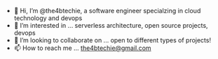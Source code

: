 - 👋 Hi, I’m @the4btechie, a software engineer specialzing in cloud technology and devops
- 👀 I’m interested in ... serverless architecture, open source projects, devops
- 💞️ I’m looking to collaborate on ... open to different types of projects!
- 📫 How to reach me ... the4btechie@gmail.com

<!---
A ✨ special ✨ repository because its `README.md` (this file) appears on your GitHub profile.
You can click the Preview link to take a look at your changes.
--->
